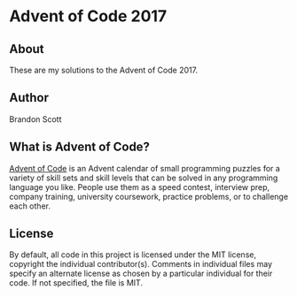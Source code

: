 # Advent of Code 2017

## About

These are my solutions to the Advent of Code 2017. 

## Author

Brandon Scott

## What is Advent of Code?

[Advent of Code](https://adventofcode.com/) is an Advent calendar of small programming 
puzzles for a variety of skill sets and skill levels that can be solved in any 
programming language you like. People use them as a speed contest, interview prep, 
company training, university coursework, practice problems, or to challenge 
each other.

## License

By default, all code in this project is licensed under the MIT license, 
copyright the individual contributor(s). Comments in individual files 
may specify an alternate license as chosen by a particular individual 
for their code. If not specified, the file is MIT.